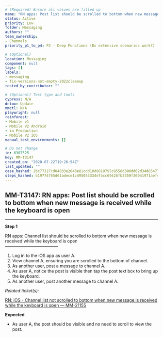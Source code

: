 ```yaml
---
# (Required) Ensure all values are filled up
name: "RN apps: Post list should be scrolled to bottom when new message is received while the keyboard is open"
status: Active
priority: Low
folder: Messaging
authors: ""
team_ownership: 
- Channels
priority_p1_to_p4: P3 - Deep Functions (Do extensive scenarios work?)

# (Optional)
location: Messaging
component: null
tags: []
labels: 
- messaging
- fix-versions-not-empty-2022cleanup
tested_by_contributor: ""

# (Optional) Test type and tools
cypress: N/A
detox: Update
mmctl: N/A
playwright: null
rainforest: 
- Mobile v1
- Mobile V2 Android
- in Production
- Mobile V2 iOS
manual_test_environments: []

# Do not change
id: 6307525
key: MM-T3147
created_on: "2020-07-22T19:26:54Z"
last_updated: ""
case_hashed: 2bc77327cd04033e2043e81cdd10d0818795c8558d300dd62d34d8547769703d07c87697850d48eca63f34fd97686789
steps_hashed: b19774765d61adece1c495053334e7bcc69426fb3359f36941971aef4b2e15859ed832a892a83a094d8b56a7b013e445
---
```


<!-- (Auto-generated) Based on frontmatter's "key" and "name" -->

## MM-T3147: RN apps: Post list should be scrolled to bottom when new message is received while the keyboard is open

---

**Step 1**

RN apps: Channel list should be scrolled to bottom when new message is received while the keyboard is open\
–––––––––––––––––––––––––

1. Log in to the iOS app as user A.
2. View channel A, ensuring you are scrolled to the bottom of channel.
3. As another user, post a message to channel A.
4. As user A, notice the post is visible then tap the post text box to bring up the keyboard.
5. As another user, post another message to channel A.

_Related ticket(s):_

[RN: iOS - Channel list not scrolled to bottom when new message is received while the keyboard is open — MM-21155](https://mattermost.atlassian.net/browse/MM-21155)

**Expected**

- As user A, the post should be visible and no need to scroll to view the post.
